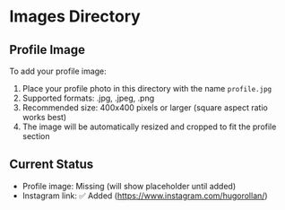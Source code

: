 # Images Directory

## Profile Image
To add your profile image:

1. Place your profile photo in this directory with the name `profile.jpg`
2. Supported formats: .jpg, .jpeg, .png
3. Recommended size: 400x400 pixels or larger (square aspect ratio works best)
4. The image will be automatically resized and cropped to fit the profile section

## Current Status
- Profile image: Missing (will show placeholder until added)
- Instagram link: ✅ Added (https://www.instagram.com/hugorollan/)